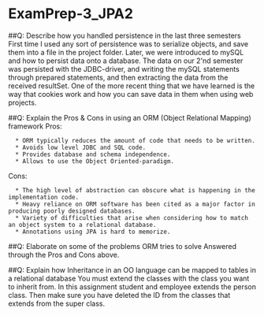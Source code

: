 # ExamPrep-3_JPA2

##Q: Describe how you handled persistence in the last three semesters
First time I used any sort of persistence was to serialize objects, and save them into a file in the project folder. Later, we were introduced to mySQL and how to persist data onto a database. The data on our 2'nd semester was persisted with the JDBC-driver, and writing the mySQL statements through prepared statements, and then extracting the data from the received resultSet. One of the more recent thing that we have learned is the way that cookies work and how you can save data in them when using web projects.


##Q: Explain the Pros & Cons in using an ORM (Object Relational Mapping) framework
Pros:

      * ORM typically reduces the amount of code that needs to be written.
      * Avoids low level JDBC and SQL code.
      * Provides database and schema independence.
      * Allows to use the Object Oriented-paradigm.

Cons:

      * The high level of abstraction can obscure what is happening in the implementation code.
      * Heavy reliance on ORM software has been cited as a major factor in producing poorly designed databases.
      * Variety of difficulties that arise when considering how to match an object system to a relational database.
      * Annotations using JPA is hard to memorize.

##Q: Elaborate on some of the problems ORM tries to solve
Answered through the Pros and Cons above.

##Q: Explain how Inheritance in an OO language can be mapped to tables in a relational database
You must extend the classes with the class you want to inherit from. In this assignment student and employee extends the person class. Then make sure you have deleted the ID from the classes that extends from the super class.
